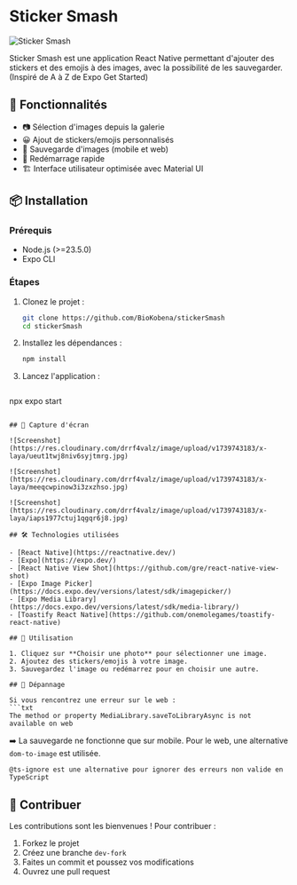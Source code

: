 # Sticker Smash

![Sticker Smash](https://res.cloudinary.com/drrf4valz/image/upload/v1739743183/x-laya/meeqcwpinow3i3zxzhso.jpg)

Sticker Smash est une application React Native permettant d'ajouter des stickers et des emojis à des images, avec la possibilité de les sauvegarder. (Inspiré de A à Z de Expo Get Started)

## 🚀 Fonctionnalités

- 📷 Sélection d'images depuis la galerie
- 😀 Ajout de stickers/emojis personnalisés
- 💾 Sauvegarde d'images (mobile et web)
- 🔄 Redémarrage rapide
- 🏗 Interface utilisateur optimisée avec Material UI

## 📦 Installation

### Prérequis

- Node.js (>=23.5.0)
- Expo CLI

### Étapes

1. Clonez le projet :
   ```sh
   git clone https://github.com/BioKobena/stickerSmash
   cd stickerSmash
   ```
2. Installez les dépendances :
   ```sh
   npm install
   ```
3. Lancez l'application :
   ```sh
  npx expo start
   ```

## 📸 Capture d'écran

![Screenshot](https://res.cloudinary.com/drrf4valz/image/upload/v1739743183/x-laya/ueut1twj8niv6syjtmrg.jpg)

![Screenshot](https://res.cloudinary.com/drrf4valz/image/upload/v1739743183/x-laya/meeqcwpinow3i3zxzhso.jpg)

![Screenshot](https://res.cloudinary.com/drrf4valz/image/upload/v1739743183/x-laya/iaps1977ctuj1qgqr6j8.jpg)

## 🛠 Technologies utilisées

- [React Native](https://reactnative.dev/)
- [Expo](https://expo.dev/)
- [React Native View Shot](https://github.com/gre/react-native-view-shot)
- [Expo Image Picker](https://docs.expo.dev/versions/latest/sdk/imagepicker/)
- [Expo Media Library](https://docs.expo.dev/versions/latest/sdk/media-library/)
- [Toastify React Native](https://github.com/onemolegames/toastify-react-native)

## 📜 Utilisation

1. Cliquez sur **Choisir une photo** pour sélectionner une image.
2. Ajoutez des stickers/emojis à votre image.
3. Sauvegardez l'image ou redémarrez pour en choisir une autre.

## 🐛 Dépannage

Si vous rencontrez une erreur sur le web :
```txt
The method or property MediaLibrary.saveToLibraryAsync is not available on web
```
➡️ La sauvegarde ne fonctionne que sur mobile. Pour le web, une alternative `dom-to-image` est utilisée.

`@ts-ignore est une alternative pour ignorer des erreurs non valide en TypeScript`

## 🤝 Contribuer

Les contributions sont les bienvenues ! Pour contribuer :

1. Forkez le projet
2. Créez une branche `dev-fork`
3. Faites un commit et poussez vos modifications
4. Ouvrez une pull request
